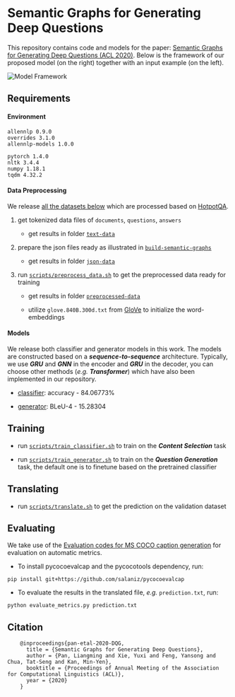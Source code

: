 # Semantic Graphs for Generating Deep Questions

This repository contains code and models for the paper: [Semantic Graphs for Generating Deep Questions (ACL 2020)](https://www.aclweb.org/anthology/2020.acl-main.135/). Below is the framework of our proposed model (on the right) together with an input example (on the left).

![Model Framework](model.jpg)

## Requirements

#### Environment

```
allennlp 0.9.0
overrides 3.1.0
allennlp-models 1.0.0

pytorch 1.4.0
nltk 3.4.4
numpy 1.18.1
tqdm 4.32.2
```

#### Data Preprocessing

We release [all the datasets below](https://drive.google.com/drive/folders/1uPQaK-cWcbkZapmC3qROkmddC_st5uhv?usp=sharing) which are processed based on [HotpotQA](https://hotpotqa.github.io/). 

1. get tokenized data files of `documents`, `questions`, `answers`

	* get results in folder [`text-data`](https://drive.google.com/drive/folders/1nhBfk2EvOHGDRq6vPCf8Pk8wZFL0dqbf?usp=sharing)

2. prepare the json files ready as illustrated in [`build-semantic-graphs`](https://github.com/YuxiXie/SG-Deep-Question-Generation/tree/master/build-semantic-graphs)

	*  get results in folder [`json-data`](https://drive.google.com/drive/folders/10idPzICLR_OhEZHfGnvgZcqAB1x509mE?usp=sharing)

3. run [`scripts/preprocess_data.sh`](https://github.com/YuxiXie/SG-Deep-Question-Generation/blob/master/scripts/preprocess_data.sh) to get the preprocessed data ready for training

	* get results in folder [`preprocessed-data`](https://drive.google.com/drive/folders/1ZvMRDtb5EeEaylEC-pKSLID0COArJ6Nf?usp=sharing)
	
	* utilize `glove.840B.300d.txt` from [GloVe](https://nlp.stanford.edu/projects/glove/) to initialize the word-embeddings

#### Models

We release both classifier and generator models in this work. The models are constructed based on a ***sequence-to-sequence*** architecture. Typically, we use ***GRU*** and ***GNN*** in the encoder and ***GRU*** in the decoder, you can choose other methods (*e.g.* ***Transformer***) which have also been implemented in our repository.

* [classifier](https://drive.google.com/file/d/1X_fdQgQ1yv15e7QCOXkhbWpYLnoT80mH/view?usp=sharing): accuracy - 84.06773%

* [generator](https://drive.google.com/file/d/1Fck0qVYNnLLz3f815CinRfWFrO2ceIfI/view?usp=sharing): BLeU-4 - 15.28304

## Training

* run [`scripts/train_classifier.sh`](https://github.com/YuxiXie/SG-Deep-Question-Generation/blob/master/scripts/train_classifier.sh) to train on the ***Content Selection*** task

* run [`scripts/train_generator.sh`](https://github.com/YuxiXie/SG-Deep-Question-Generation/blob/master/scripts/train_generator.sh) to train on the ***Question Generation*** task, the default one is to finetune based on the pretrained classifier

## Translating

* run [`scripts/translate.sh`](https://github.com/YuxiXie/SG-Deep-Question-Generation/blob/master/scripts/translate.sh) to get the prediction on the validation dataset

## Evaluating

We take use of the [Evaluation codes for MS COCO caption generation](https://github.com/salaniz/pycocoevalcap) for evaluation on automatic metrics.

  - To install pycocoevalcap and the pycocotools dependency, run:

```
pip install git+https://github.com/salaniz/pycocoevalcap
```

  - To evaluate the results in the translated file, _e.g._ `prediction.txt`, run:

```
python evaluate_metrics.py prediction.txt
```

## Citation
```
    @inproceedings{pan-etal-2020-DQG,
      title = {Semantic Graphs for Generating Deep Questions},
      author = {Pan, Liangming and Xie, Yuxi and Feng, Yansong and Chua, Tat-Seng and Kan, Min-Yen},
      booktitle = {Proceedings of Annual Meeting of the Association for Computational Linguistics (ACL)},
      year = {2020}
    }
```
